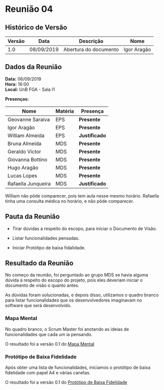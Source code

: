 # Reunião 04

## Histórico de Versão

|Versão|Data|Descrição|Nome|
|---|---|---|---|
|1.0|08/09/2019|Abertura do documento|Igor Aragão|

## Dados da Reunião

**Data:** 06/09/2019  
**Hora:** 16:00  
**Local:** UnB FGA - Sala I1  

**Presenças:**

|Nome|Matéria|Presença|
|---|---|---|
|Geovanne Saraiva   |EPS|**Presente**|
|Igor Aragão        |EPS|**Presente**|
|William Almeida    |EPS|**Justificado**|
|Bruna Almeida      |MDS|**Presente**|
|Geraldo Victor     |MDS|**Presente**|
|Giovanna Bottino   |MDS|**Presente**|
|Hugo Aragão        |MDS|**Presente**|
|Lucas Lopes        |MDS|**Presente**|
|Rafaella Junqueira |MDS|**Justificado**|

William não pôde comparecer, pois tem aula nesse mesmo horário. Rafaella tinha uma consulta médica no horário, e não pôde comparecer.

## Pauta da Reunião

* Tirar dúvidas a respeito do escopo, para iniciar o Documento de Visão.

* Listar funcionalidades pensadas.

* Iniciar Protótipo de baixa fidalidade.

## Resultado da Reunião

No começo da reunião, foi perguntado ao grupo MDS se havia alguma dúvida à respeito do escopo do projeto, pois eles deveriam iniciar o documento de visão o quanto antes.  

As dúvidas foram solucionadas, e depois disso, utilizamos o quadro branco para listar funcionalidades que os desenvolvedores imaginavam no software que será desenvolvido.

### Mapa Mental

No quadro branco, o Scrum Master foi anotando as ideias de funcionalidades que cada um ia pensando.  

O resultado foi a versão 0.1 do [Mapa Mental](../mapa_mental.md)

### Protótipo de Baixa Fidelidade

Após obter uma lista de funcionalidades, iniciamos o protótipo de baixa fidelidade com papel A4 e várias canetas.  

O resultado foi a versão 0.1 do [Protótipo de Baixa Fidelidade](../prototipo-baixa.md)
